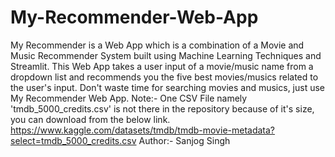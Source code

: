 # My-Recommender-Web-App
My Recommender is a Web App which is a combination of a Movie and Music Recommender System built using Machine Learning Techniques and Streamlit.
This Web App takes a user input of a movie/music name from a dropdown list and recommends you the five best movies/musics related to the user's input.
Don't waste time for searching movies and musics, just use My Recommender Web App.
Note:- One CSV File namely 'tmdb_5000_credits.csv' is not there in the repository because of it's size, you can download from the below link.
https://www.kaggle.com/datasets/tmdb/tmdb-movie-metadata?select=tmdb_5000_credits.csv
Author:- Sanjog Singh
